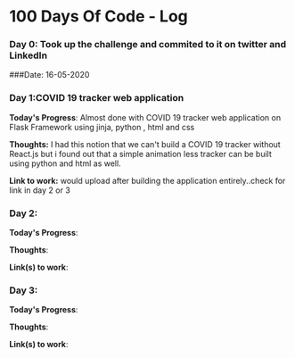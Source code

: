 # 100 Days Of Code - Log

### Day 0: Took up the challenge and commited to it on twitter and LinkedIn
###Date: 16-05-2020
### Day 1:COVID 19 tracker web application

**Today's Progress**: Almost done with COVID 19 tracker web application on Flask Framework using jinja, python , html and css

**Thoughts:** I had this notion that we can't build a COVID 19 tracker without React.js but i found out that a simple animation less tracker can be built using python and html as well.

**Link to work:** would upload after building the application entirely..check for link in day 2 or 3

### Day 2: 


**Today's Progress**: 

**Thoughts**: 

**Link(s) to work**: 


### Day 3: 

**Today's Progress**: 

**Thoughts**:

**Link(s) to work**:

